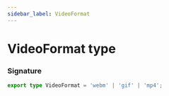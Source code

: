 ```yaml
---
sidebar_label: VideoFormat
---
```


# VideoFormat type

### Signature

```typescript
export type VideoFormat = 'webm' | 'gif' | 'mp4';
```

